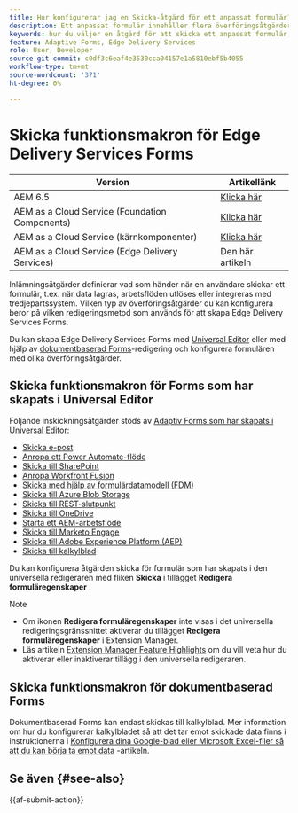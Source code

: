 ```yaml
---
title: Hur konfigurerar jag en Skicka-åtgärd för ett anpassat formulär?
description: Ett anpassat formulär innehåller flera överföringsåtgärder. En Skicka-åtgärd definierar hur ett anpassat formulär ska bearbetas när det har skickats in. Du kan använda inbyggda Skicka-åtgärder eller skapa egna.
keywords: hur du väljer en åtgärd för att skicka ett anpassat formulär, kopplar ett anpassat formulär till SharePoint-listan, ansluter ett anpassat formulär till SharePoint-dokumentbiblioteket, ansluter ett anpassat formulär till formulärdatamodellen (FDM)
feature: Adaptive Forms, Edge Delivery Services
role: User, Developer
source-git-commit: c0df3c6eaf4e3530cca04157e1a5810ebf5b4055
workflow-type: tm+mt
source-wordcount: '371'
ht-degree: 0%

---
```



# Skicka funktionsmakron för Edge Delivery Services Forms

| Version | Artikellänk |
|---------|-----------------------------|
| AEM 6.5 | [Klicka här](https://experienceleague.adobe.com/docs/experience-manager-65/forms/adaptive-forms-basic-authoring/configuring-submit-actions.html) |
| AEM as a Cloud Service (Foundation Components) | [Klicka här](/help/forms/configuring-submit-actions.md) |
| AEM as a Cloud Service (kärnkomponenter) | [Klicka här](/help/forms/configure-submit-actions-core-components.md) |
| AEM as a Cloud Service (Edge Delivery Services) | Den här artikeln |

Inlämningsåtgärder definierar vad som händer när en användare skickar ett formulär, t.ex. när data lagras, arbetsflöden utlöses eller integreras med tredjepartssystem. Vilken typ av överföringsåtgärder du kan konfigurera beror på vilken redigeringsmetod som används för att skapa Edge Delivery Services Forms.

Du kan skapa Edge Delivery Services Forms med [Universal Editor](/help/edge/docs/forms/universal-editor/overview-universal-editor-for-edge-delivery-services-for-forms.md) eller med hjälp av [dokumentbaserad Forms](/help/edge/docs/forms/overview.md)-redigering och konfigurera formulären med olika överföringsåtgärder.

## Skicka funktionsmakron för Forms som har skapats i Universal Editor

Följande inskickningsåtgärder stöds av [Adaptiv Forms som har skapats i Universal Editor](/help/edge/docs/forms/universal-editor/create-forms.md):

* [Skicka e-post](/help/forms/configure-submit-action-send-email.md)
* [Anropa ett Power Automate-flöde](/help/forms/forms-microsoft-power-automate-integration.md)
* [Skicka till SharePoint](/help/forms/configure-submit-action-sharepoint.md)
* [Anropa Workfront Fusion](/help/forms/submit-adaptive-form-to-workfront-fusion.md)
* [Skicka med hjälp av formulärdatamodell (FDM)](/help/forms/using-form-data-model.md)
* [Skicka till Azure Blob Storage](/help/forms/configure-submit-action-azure-blob-storage.md)
* [Skicka till REST-slutpunkt](/help/forms/configure-submit-action-restpoint.md)
* [Skicka till OneDrive](/help/forms/configure-submit-action-onedrive.md)
* [Starta ett AEM-arbetsflöde](/help/forms/configure-submit-action-workflow.md)
* [Skicka till Marketo Engage](/help/forms/submit-adaptive-form-to-marketo-engage.md)
* [Skicka till Adobe Experience Platform (AEP)](/help/forms/aem-forms-aep-connector.md)
* [Skicka till kalkylblad](/help/forms/forms-submission-service.md)

<!--You can also submit an Adaptive Form in the Universal Editor to other storage or CRM integrations:

* [Connect Adaptive Form to Salesforce](/help/forms/aem-forms-salesforce-integration.md)
* [Connect an Adaptive Form to Microsoft&reg; Dynamics OData](/help/forms/ms-dynamics-odata-configuration.md)-->

Du kan konfigurera åtgärden skicka för formulär som har skapats i den universella redigeraren med fliken **Skicka** i tillägget **Redigera formuläregenskaper** .

<!--**How to Configure Submit Action for Forms authored in Universal Editor?**
You can configure the submit action for forms created in the Universal Editor using the **Submission** tab of the **Edit Form Properties** extension.

![Form properties icon](/help/forms/assets/ue-form-properties-icon.png)

![Universal Editor Form Properties](/help/forms/assets/ue-form-properties.png)-->

>[!NOTE]
>
> * Om ikonen **Redigera formuläregenskaper** inte visas i det universella redigeringsgränssnittet aktiverar du tillägget **Redigera formuläregenskaper** i Extension Manager.
> * Läs artikeln [Extension Manager Feature Highlights](https://developer.adobe.com/uix/docs/extension-manager/feature-highlights/#enablingdisabling-extensions) om du vill veta hur du aktiverar eller inaktiverar tillägg i den universella redigeraren.

## Skicka funktionsmakron för dokumentbaserad Forms

Dokumentbaserad Forms kan endast skickas till kalkylblad. Mer information om hur du konfigurerar kalkylbladet så att det tar emot skickade data finns i instruktionerna i [Konfigurera dina Google-blad eller Microsoft Excel-filer så att du kan börja ta emot data](/help/edge/docs/forms/submit-forms.md) -artikeln.

## Se även {#see-also}

{{af-submit-action}}

